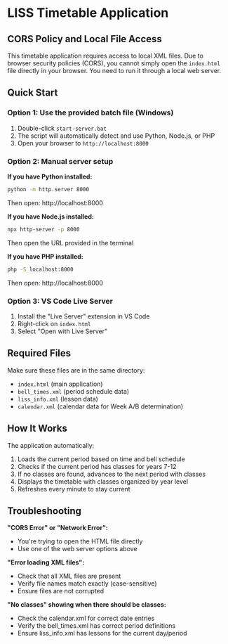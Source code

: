 # LISS Timetable Application

## CORS Policy and Local File Access

This timetable application requires access to local XML files. Due to browser security policies (CORS), you cannot simply open the `index.html` file directly in your browser. You need to run it through a local web server.

## Quick Start

### Option 1: Use the provided batch file (Windows)
1. Double-click `start-server.bat`
2. The script will automatically detect and use Python, Node.js, or PHP
3. Open your browser to `http://localhost:8000`

### Option 2: Manual server setup

**If you have Python installed:**
```bash
python -m http.server 8000
```
Then open: http://localhost:8000

**If you have Node.js installed:**
```bash
npx http-server -p 8000
```
Then open the URL provided in the terminal

**If you have PHP installed:**
```bash
php -S localhost:8000
```
Then open: http://localhost:8000

### Option 3: VS Code Live Server
1. Install the "Live Server" extension in VS Code
2. Right-click on `index.html`
3. Select "Open with Live Server"

## Required Files

Make sure these files are in the same directory:
- `index.html` (main application)
- `bell_times.xml` (period schedule data)
- `liss_info.xml` (lesson data)
- `calendar.xml` (calendar data for Week A/B determination)

## How It Works

The application automatically:
1. Loads the current period based on time and bell schedule
2. Checks if the current period has classes for years 7-12
3. If no classes are found, advances to the next period with classes
4. Displays the timetable with classes organized by year level
5. Refreshes every minute to stay current

## Troubleshooting

**"CORS Error" or "Network Error":**
- You're trying to open the HTML file directly
- Use one of the web server options above

**"Error loading XML files":**
- Check that all XML files are present
- Verify file names match exactly (case-sensitive)
- Ensure files are not corrupted

**"No classes" showing when there should be classes:**
- Check the calendar.xml for correct date entries
- Verify the bell_times.xml has correct period definitions
- Ensure liss_info.xml has lessons for the current day/period
